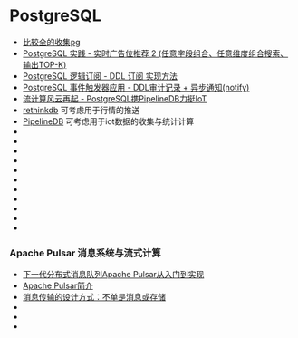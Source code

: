 PostgreSQL
==========

- [比较全的收集pg](https://github.com/digoal/blog)
- [PostgreSQL 实践 - 实时广告位推荐 2 (任意字段组合、任意维度组合搜索、输出TOP-K)](https://yq.aliyun.com/articles/590358)
- [PostgreSQL 逻辑订阅 - DDL 订阅 实现方法](https://github.com/digoal/blog/blob/master/201712/20171204_04.md)
- [PostgreSQL 事件触发器应用 - DDL审计记录 + 异步通知(notify)](https://github.com/digoal/blog/blob/master/201709/20170925_02.md)
- [流计算风云再起 - PostgreSQL携PipelineDB力挺IoT](https://github.com/digoal/blog/blob/master/201612/20161220_01.md)
- [rethinkdb](https://www.rethinkdb.com/) 可考虑用于行情的推送
- [PipelineDB](https://www.pipelinedb.com/) 可考虑用于iot数据的收集与统计计算
- []()
- []()
- []()
- []()
- []()
- []()
- []()
- []()
- []()
- []()
- []()


### Apache Pulsar 消息系统与流式计算

- [下一代分布式消息队列Apache Pulsar从入门到实现](https://github.com/aCoder2013/blog/issues/23)
- [Apache Pulsar简介](http://www.cnblogs.com/hzmark/p/pulsar.html)
- [消息传输的设计方式：不单是消息或存储](https://zhuanlan.zhihu.com/p/30865021)
- []()
- []()
- []()

